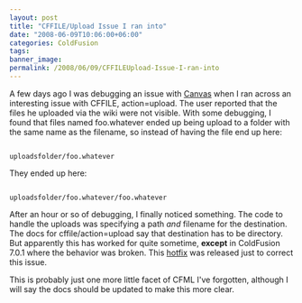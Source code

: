 ```yaml
---
layout: post
title: "CFFILE/Upload Issue I ran into"
date: "2008-06-09T10:06:00+06:00"
categories: ColdFusion 
tags: 
banner_image: 
permalink: /2008/06/09/CFFILEUpload-Issue-I-ran-into
---
```


A few days ago I was debugging an issue with <a href="http://canvas.riaforge.org">Canvas</a> when I ran across an interesting issue with CFFILE, action=upload. The user reported that the files he uploaded via the wiki were not visible. With some debugging, I found that files named foo.whatever ended up being upload to a folder with the same name as the filename, so instead of having the file end up here:
<!--more-->
<code>
uploadsfolder/foo.whatever
</code>

They ended up here:

<code>
uploadsfolder/foo.whatever/foo.whatever
</code>

After an hour or so of debugging, I finally noticed something. The code to handle the uploads was specifying a path <i>and</i> filename for the destination. The docs for cffile/action=upload say that destination has to be directory. But apparently this has worked for quite sometime, <b>except</b> in ColdFusion 7.0.1 where the behavior was broken. This <a href="http://kb.adobe.com/selfservice/viewContent.do?externalId=f97044e&sliceId=1">hotfix</a> was released just to correct this issue. 

This is probably just one more little facet of CFML I've forgotten, although I will say the docs should be updated to make this more clear.